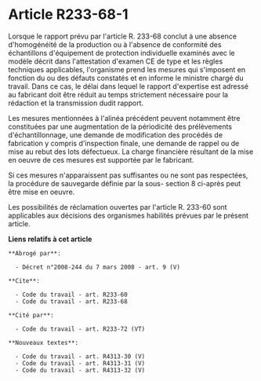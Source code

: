 # Article R233-68-1

Lorsque le rapport prévu par l'article R. 233-68 conclut à une absence d'homogénéité de la production ou à l'absence de
conformité des échantillons d'équipement de protection individuelle examinés avec le modèle décrit dans l'attestation
d'examen CE de type et les règles techniques applicables, l'organisme prend les mesures qui s'imposent en fonction du ou des
défauts constatés et en informe le ministre chargé du travail. Dans ce cas, le délai dans lequel le rapport d'expertise est
adressé au fabricant doit être réduit au temps strictement nécessaire pour la rédaction et la transmission dudit rapport.

Les mesures mentionnées à l'alinéa précédent peuvent notamment être constituées par une augmentation de la périodicité des
prélèvements d'échantillonnage, une demande de modification des procédés de fabrication y compris d'inspection finale, une
demande de rappel ou de mise au rebut des lots défectueux. La charge financière résultant de la mise en oeuvre de ces mesures
est supportée par le fabricant.

Si ces mesures n'apparaissent pas suffisantes ou ne sont pas respectées, la procédure de sauvegarde définie par la sous-
section 8 ci-après peut être mise en oeuvre.

Les possibilités de réclamation ouvertes par l'article R. 233-60 sont applicables aux décisions des organismes habilités
prévues par le présent article.

**Liens relatifs à cet article**

	**Abrogé par**:

	  - Décret n°2008-244 du 7 mars 2008 - art. 9 (V)

	**Cite**:

	  - Code du travail - art. R233-60
	  - Code du travail - art. R233-68

	**Cité par**:

	  - Code du travail - art. R233-72 (VT)

	**Nouveaux textes**:

	  - Code du travail - art. R4313-30 (V)
	  - Code du travail - art. R4313-31 (V)
	  - Code du travail - art. R4313-32 (V)
